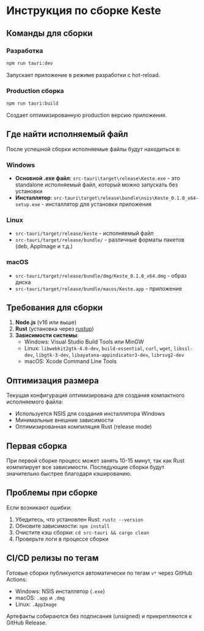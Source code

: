 # Инструкция по сборке Keste

## Команды для сборки

### Разработка
```bash
npm run tauri:dev
```
Запускает приложение в режиме разработки с hot-reload.

### Production сборка
```bash
npm run tauri:build
```
Создает оптимизированную production версию приложения.

## Где найти исполняемый файл

После успешной сборки исполняемые файлы будут находиться в:

### Windows
- **Основной .exe файл**: `src-tauri\target\release\Keste.exe` - это standalone исполняемый файл, который можно запускать без установки
- **Инсталлятор**: `src-tauri\target\release\bundle\nsis\Keste_0.1.0_x64-setup.exe` - инсталлятор для установки приложения

### Linux
- `src-tauri/target/release/keste` - исполняемый файл
- `src-tauri/target/release/bundle/` - различные форматы пакетов (deb, AppImage и т.д.)

### macOS
- `src-tauri/target/release/bundle/dmg/Keste_0.1.0_x64.dmg` - образ диска
- `src-tauri/target/release/bundle/macos/Keste.app` - приложение

## Требования для сборки

1. **Node.js** (v16 или выше)
2. **Rust** (установка через [rustup](https://rustup.rs/))
3. **Зависимости системы**:
   - Windows: Visual Studio Build Tools или MinGW
   - Linux: `libwebkit2gtk-4.0-dev`, `build-essential`, `curl`, `wget`, `libssl-dev`, `libgtk-3-dev`, `libayatana-appindicator3-dev`, `librsvg2-dev`
   - macOS: Xcode Command Line Tools

## Оптимизация размера

Текущая конфигурация оптимизирована для создания компактного исполняемого файла:
- Используется NSIS для создания инсталлятора Windows
- Минимальные внешние зависимости
- Оптимизированная компиляция Rust (release mode)

## Первая сборка

При первой сборке процесс может занять 10-15 минут, так как Rust компилирует все зависимости. Последующие сборки будут значительно быстрее благодаря кэшированию.

## Проблемы при сборке

Если возникают ошибки:
1. Убедитесь, что установлен Rust: `rustc --version`
2. Обновите зависимости: `npm install`
3. Очистите кэш сборки: `cd src-tauri && cargo clean`
4. Проверьте логи в процессе сборки

## CI/CD релизы по тегам

Готовые сборки публикуются автоматически по тегам `v*` через GitHub Actions:
- Windows: NSIS инсталлятор (`.exe`)
- macOS: `.app` и `.dmg`
- Linux: `.AppImage`

Артефакты собираются без подписания (unsigned) и прикрепляются к GitHub Release.
